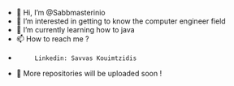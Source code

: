 - 👋 Hi, I’m @Sabbmasterinio
- 👀 I’m interested in getting to know the computer engineer field
- 🌱 I’m currently learning how to java 
- 📫 How to reach me ?
-          Linkedin: Savvas Kouimtzidis
- 📝 More repositories will be uploaded soon !
